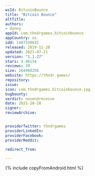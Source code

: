 ```yaml
---
wsId: BitcoinBounce
title: "Bitcoin Bounce"
altTitle: 
authors:
- danny
appId: com.thndrgames.bitcoinbounce
appCountry: us
idd: 1487339632
released: 2019-11-20
updated: 2021-07-21
version: "1.1.27"
stars: 4.46154
reviews: 39
size: 164960256
website: https://thndr.games/
repository: 
issue: 
icon: com.thndrgames.bitcoinbounce.jpg
bugbounty: 
verdict: nosendreceive
date: 2021-10-28
signer: 
reviewArchive:


providerTwitter: thndrgames
providerLinkedIn: 
providerFacebook: 
providerReddit: 

redirect_from:

---
```

{% include copyFromAndroid.html %}
